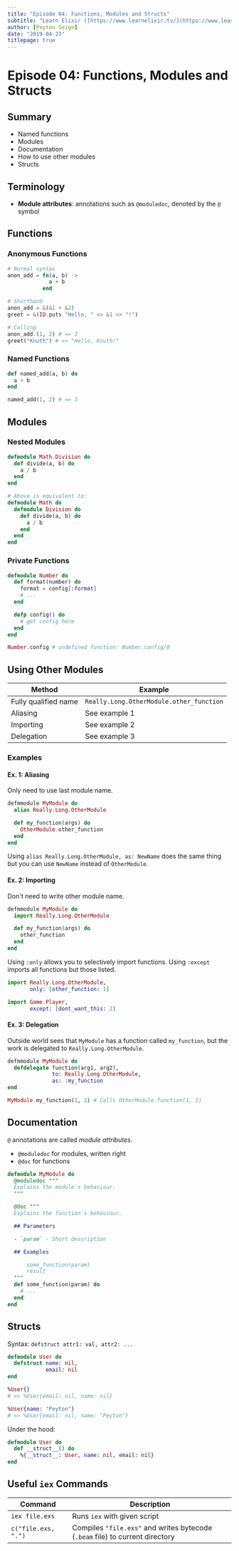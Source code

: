 ```yaml
---
title: "Episode 04: Functions, Modules and Structs"
subtitle: "Learn Elixir ([https://www.learnelixir.tv/](https://www.learnelixir.tv/))"
author: [Peyton Seigo]
date: "2019-04-23"
titlepage: true
---
```


# Episode 04: Functions, Modules and Structs

## Summary

- Named functions
- Modules
- Documentation
- How to use other modules
- Structs

## Terminology

- **Module attributes**: annotations such as `@moduledoc`, denoted by the `@` symbol

## Functions

### Anonymous Functions

```elixir
# Normal syntax
anon_add = fn(a, b) ->
             a + b
           end

# Shorthand
anon_add = &(&1 + &2)
greet = &(IO.puts "Hello, " <> &1 <> "!")

# Calling
anon_add.(1, 2) # => 3
greet("Knuth") # => "Hello, Knuth!"
```

### Named Functions

```elixir
def named_add(a, b) do
  a + b
end

named_add(1, 2) # => 3
```

## Modules

### Nested Modules

```elixir
defmodule Math.Division do
  def divide(a, b) do
    a / b
  end
end

# Above is equivalent to:
defmodule Math do
  defmodule Division do
    def divide(a, b) do
      a / b
    end
  end
end
```

### Private Functions

```elixir
defmodule Number do
  def format(number) do
    format = config[:format]
    # ...
  end

  defp config() do
    # get config here
  end
end

Number.config # undefined function: Number.config/0
```

## Using Other Modules

| Method | Example |
| - | - |
| Fully qualified name | `Really.Long.OtherModule.other_function` |
| Aliasing | See example 1 |
| Importing | See example 2 |
| Delegation | See example 3 |

### Examples

#### Ex. 1: Aliasing

Only need to use last module name.

```elixir
defmmodule MyModule do
  alias Really.Long.OtherModule

  def my_function(args) do
    OtherModule.other_function
  end
end
```

Using `alias Really.Long.OtherModule, as: NewName` does the same thing but you can use `NewName` instead of `OtherModule`.

#### Ex. 2: Importing

Don't need to write other module name.

```elixir
defmmodule MyModule do
  import Really.Long.OtherModule

  def my_function(args) do
    other_function
  end
end
```

Using `:only` allows you to selectively import functions. Using `:except` imports all functions but those listed.

```elixir
import Really.Long.OtherModule,
       only: [other_function: 1]

import Game.Player,
       except: [dont_want_this: 2]
```

#### Ex. 3: Delegation

Outside world sees that `MyModule` has a function called `my_function`, but the work is delegated to `Really.Long.OtherModule`.

```elixir
defmmodule MyModule do
  defdelegate function(arg1, arg2),
              to: Really.Long.OtherModule,
              as: :my_function
end

MyModule.my_function(1, 2) # Calls OtherModule.function(1, 2)
```

## Documentation

`@` annotations are called *module attributes*.

- `@moduledoc` for modules, written right
- `@doc` for functions

```elixir
defmodule MyModule do
  @moduledoc """
  Explains the module's behaviour.
  """

  @doc """
  Explains the function's behaviour.

  ## Parameters

  - `param` - Short description

  ## Examples

      some_function(param)
      result
  """
  def some_function(param) do
    # ...
  end
end
```

## Structs

Syntax: `defstruct attr1: val, attr2: ...`

```elixir
defmodule User do
  defstruct name: nil,
            email: nil
end

%User{}
# => %User{email: nil, name: nil}

%User{name: "Peyton"}
# => %User{email: nil, name: "Peyton"}
```

Under the hood:

```elixir
defmodule User do
  def __struct__() do
    %{__struct__: User, name: nil, email: nil}
end
```

## Useful `iex` Commands

| Command | Description |
| - | - |
| `iex file.exs` | Runs `iex` with given script |
| `c("file.exs, ".")` | Compiles `"file.exs"` and writes bytecode (`.beam` file) to current directory |

